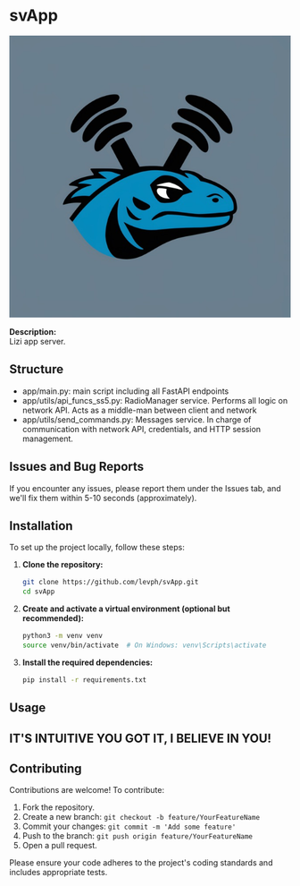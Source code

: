 
# svApp

![Logo](image.png)

**Description:**  
Lizi app server.

## Structure
- app/main.py: main script including all FastAPI endpoints
- app/utils/api_funcs_ss5.py: RadioManager service. Performs all logic on network API. Acts as a middle-man between client and network
- app/utils/send_commands.py: Messages service. In charge of communication with network API, credentials, and HTTP session management.

## Issues and Bug Reports
If you encounter any issues, please report them under the Issues tab, and we'll fix them within 5-10 seconds (approximately).

## Installation

To set up the project locally, follow these steps:

1. **Clone the repository:**

   ```bash
   git clone https://github.com/levph/svApp.git
   cd svApp
   ```

2. **Create and activate a virtual environment (optional but recommended):**

   ```bash
   python3 -m venv venv
   source venv/bin/activate  # On Windows: venv\Scripts\activate
   ```

3. **Install the required dependencies:**

   ```bash
   pip install -r requirements.txt
   ```

## Usage

## IT'S INTUITIVE YOU GOT IT, I BELIEVE IN YOU!

## Contributing

Contributions are welcome! To contribute:

1. Fork the repository.
2. Create a new branch: `git checkout -b feature/YourFeatureName`
3. Commit your changes: `git commit -m 'Add some feature'`
4. Push to the branch: `git push origin feature/YourFeatureName`
5. Open a pull request.

Please ensure your code adheres to the project's coding standards and includes appropriate tests.
